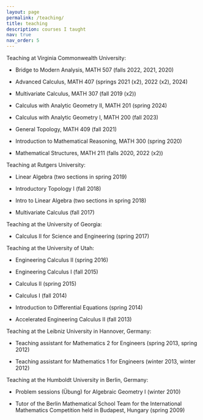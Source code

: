 ```yaml
---
layout: page
permalink: /teaching/
title: teaching
description: courses I taught
nav: true
nav_order: 5
---
```


Teaching at Virginia Commonwealth University:

- Bridge to Modern Analysis, MATH 507 (falls 2022, 2021, 2020)

- Advanced Calculus, MATH 407 (springs 2021 (x2), 2022 (x2), 2024)

- Multivariate Calculus, MATH 307 (fall 2019 (x2))

- Calculus with Analytic Geometry II, MATH 201 (spring 2024)

- Calculus with Analytic Geometry I, MATH 200 (fall 2023)

- General Topology, MATH 409 (fall 2021)

- Introduction to Mathematical Reasoning, MATH 300 (spring 2020)

- Mathematical Structures, MATH 211 (falls 2020, 2022 (x2))

Teaching at Rutgers University:

- Linear Algebra (two sections in spring 2019)

- Introductory Topology I (fall 2018)

- Intro to Linear Algebra (two sections in spring 2018)

- Multivariate Calculus (fall 2017)

Teaching at the University of Georgia:

- Calculus II for Science and Engineering (spring 2017)

Teaching at the University of Utah:

- Engineering Calculus II (spring 2016)

- Engineering Calculus I (fall 2015)

- Calculus II (spring 2015)

- Calculus I (fall 2014)

- Introduction to Differential Equations (spring 2014)

- Accelerated Engineering Calculus II (fall 2013)

Teaching at the Leibniz University in Hannover, Germany:

- Teaching assistant for Mathematics 2 for Engineers (spring 2013, spring 2012)

- Teaching assistant for Mathematics 1 for Engineers (winter 2013, winter 2012)

Teaching at the Humboldt University in Berlin, Germany:

- Problem sessions (Übung) for Algebraic Geometry I (winter 2010)

- Tutor of the Berlin Mathematical School Team for the International Mathematics Competition held in Budapest, Hungary (spring 2009)
